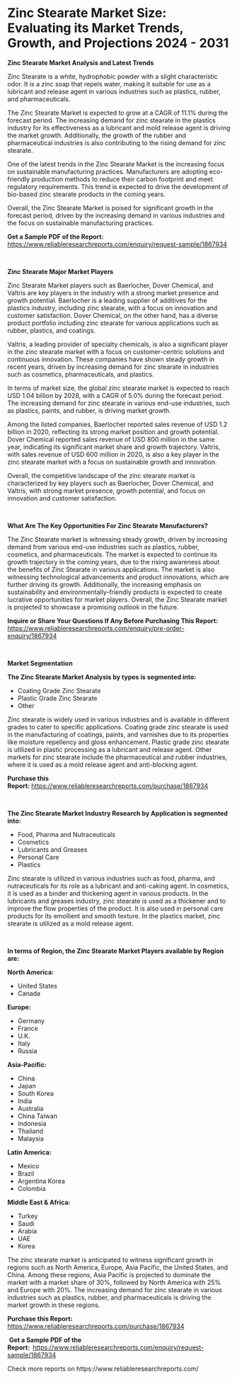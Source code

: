<p><h1>Zinc Stearate Market Size: Evaluating its Market Trends, Growth, and Projections 2024 - 2031</h1></p><p><strong>Zinc Stearate Market Analysis and Latest Trends</strong></p>
<p><p>Zinc Stearate is a white, hydrophobic powder with a slight characteristic odor. It is a zinc soap that repels water, making it suitable for use as a lubricant and release agent in various industries such as plastics, rubber, and pharmaceuticals.</p><p>The Zinc Stearate Market is expected to grow at a CAGR of 11.1% during the forecast period. The increasing demand for zinc stearate in the plastics industry for its effectiveness as a lubricant and mold release agent is driving the market growth. Additionally, the growth of the rubber and pharmaceutical industries is also contributing to the rising demand for zinc stearate.</p><p>One of the latest trends in the Zinc Stearate Market is the increasing focus on sustainable manufacturing practices. Manufacturers are adopting eco-friendly production methods to reduce their carbon footprint and meet regulatory requirements. This trend is expected to drive the development of bio-based zinc stearate products in the coming years.</p><p>Overall, the Zinc Stearate Market is poised for significant growth in the forecast period, driven by the increasing demand in various industries and the focus on sustainable manufacturing practices.</p></p>
<p><strong>Get a Sample PDF of the Report:&nbsp;</strong> <a href="https://www.reliableresearchreports.com/enquiry/request-sample/1867934">https://www.reliableresearchreports.com/enquiry/request-sample/1867934</a></p>
<p>&nbsp;</p>
<p><strong>Zinc Stearate Major Market Players</strong></p>
<p><p>Zinc Stearate Market players such as Baerlocher, Dover Chemical, and Valtris are key players in the industry with a strong market presence and growth potential. Baerlocher is a leading supplier of additives for the plastics industry, including zinc stearate, with a focus on innovation and customer satisfaction. Dover Chemical, on the other hand, has a diverse product portfolio including zinc stearate for various applications such as rubber, plastics, and coatings.</p><p>Valtris, a leading provider of specialty chemicals, is also a significant player in the zinc stearate market with a focus on customer-centric solutions and continuous innovation. These companies have shown steady growth in recent years, driven by increasing demand for zinc stearate in industries such as cosmetics, pharmaceuticals, and plastics.</p><p>In terms of market size, the global zinc stearate market is expected to reach USD 1.04 billion by 2028, with a CAGR of 5.0% during the forecast period. The increasing demand for zinc stearate in various end-use industries, such as plastics, paints, and rubber, is driving market growth.</p><p>Among the listed companies, Baerlocher reported sales revenue of USD 1.2 billion in 2020, reflecting its strong market position and growth potential. Dover Chemical reported sales revenue of USD 800 million in the same year, indicating its significant market share and growth trajectory. Valtris, with sales revenue of USD 600 million in 2020, is also a key player in the zinc stearate market with a focus on sustainable growth and innovation.</p><p>Overall, the competitive landscape of the zinc stearate market is characterized by key players such as Baerlocher, Dover Chemical, and Valtris, with strong market presence, growth potential, and focus on innovation and customer satisfaction.</p></p>
<p>&nbsp;</p>
<p><strong>What Are The Key Opportunities For Zinc Stearate Manufacturers?</strong></p>
<p><p>The Zinc Stearate market is witnessing steady growth, driven by increasing demand from various end-use industries such as plastics, rubber, cosmetics, and pharmaceuticals. The market is expected to continue its growth trajectory in the coming years, due to the rising awareness about the benefits of Zinc Stearate in various applications. The market is also witnessing technological advancements and product innovations, which are further driving its growth. Additionally, the increasing emphasis on sustainability and environmentally-friendly products is expected to create lucrative opportunities for market players. Overall, the Zinc Stearate market is projected to showcase a promising outlook in the future.</p></p>
<p><strong>Inquire or Share Your Questions If Any Before Purchasing This Report:</strong> <a href="https://www.reliableresearchreports.com/enquiry/pre-order-enquiry/1867934">https://www.reliableresearchreports.com/enquiry/pre-order-enquiry/1867934</a></p>
<p>&nbsp;</p>
<p><strong>Market Segmentation</strong></p>
<p><strong>The Zinc Stearate Market Analysis by types is segmented into:</strong></p>
<p><ul><li>Coating Grade Zinc Stearate</li><li>Plastic Grade Zinc Stearate</li><li>Other</li></ul></p>
<p><p>Zinc stearate is widely used in various industries and is available in different grades to cater to specific applications. Coating grade zinc stearate is used in the manufacturing of coatings, paints, and varnishes due to its properties like moisture repellency and gloss enhancement. Plastic grade zinc stearate is utilized in plastic processing as a lubricant and release agent. Other markets for zinc stearate include the pharmaceutical and rubber industries, where it is used as a mold release agent and anti-blocking agent.</p></p>
<p><strong>Purchase this Report:&nbsp;</strong><a href="https://www.reliableresearchreports.com/purchase/1867934">https://www.reliableresearchreports.com/purchase/1867934</a></p>
<p>&nbsp;</p>
<p><strong>The Zinc Stearate Market Industry Research by Application is segmented into:</strong></p>
<p><ul><li>Food, Pharma and Nutraceuticals</li><li>Cosmetics</li><li>Lubricants and Greases</li><li>Personal Care</li><li>Plastics</li></ul></p>
<p><p>Zinc stearate is utilized in various industries such as food, pharma, and nutraceuticals for its role as a lubricant and anti-caking agent. In cosmetics, it is used as a binder and thickening agent in various products. In the lubricants and greases industry, zinc stearate is used as a thickener and to improve the flow properties of the product. It is also used in personal care products for its emollient and smooth texture. In the plastics market, zinc stearate is utilized as a mold release agent.</p></p>
<p>&nbsp;</p>
<p><strong>In terms of Region, the Zinc Stearate Market Players available by Region are:</strong></p>
<p>
    <p> <strong> North America: </strong>
        <ul>
            <li>United States</li>
            <li>Canada</li>
        </ul>
        </p> 
    <p> <strong> Europe: </strong>
        <ul>
            <li>Germany</li>
            <li>France</li>
            <li>U.K.</li>
            <li>Italy</li>
            <li>Russia</li>
        </ul>
        </p> 
    <p> <strong> Asia-Pacific: </strong>
        <ul>
            <li>China</li>
            <li>Japan</li>
            <li>South Korea</li>
            <li>India</li>
            <li>Australia</li>
            <li>China Taiwan</li>
            <li>Indonesia</li>
            <li>Thailand</li>
            <li>Malaysia</li>
        </ul>
        </p> 
    <p> <strong> Latin America: </strong>
        <ul>
            <li>Mexico</li>
            <li>Brazil</li>
            <li>Argentina Korea</li>
            <li>Colombia</li>
        </ul>
        </p> 
    <p> <strong> Middle East & Africa: </strong>
        <ul>
            <li>Turkey</li>
            <li>Saudi</li>
            <li>Arabia</li>
            <li>UAE</li>
            <li>Korea</li>
        </ul>
    </p>
    </p>
<p><p>The zinc stearate market is anticipated to witness significant growth in regions such as North America, Europe, Asia Pacific, the United States, and China. Among these regions, Asia Pacific is projected to dominate the market with a market share of 30%, followed by North America with 25% and Europe with 20%. The increasing demand for zinc stearate in various industries such as plastics, rubber, and pharmaceuticals is driving the market growth in these regions.</p></p>
<p><strong>Purchase this Report: </strong><a href="https://www.reliableresearchreports.com/purchase/1867934">https://www.reliableresearchreports.com/purchase/1867934</a></p>
<p>&nbsp;<strong>Get a Sample PDF of the Report:&nbsp;&nbsp;</strong><a href="https://www.reliableresearchreports.com/enquiry/request-sample/1867934">https://www.reliableresearchreports.com/enquiry/request-sample/1867934</a></p>
<p><strong></strong></p>
<p>Check more reports on https://www.reliableresearchreports.com/</p>